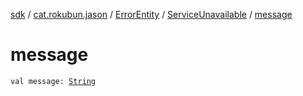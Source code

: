 [sdk](../../../index.md) / [cat.rokubun.jason](../../index.md) / [ErrorEntity](../index.md) / [ServiceUnavailable](index.md) / [message](./message.md)

# message

`val message: `[`String`](https://kotlinlang.org/api/latest/jvm/stdlib/kotlin/-string/index.html)